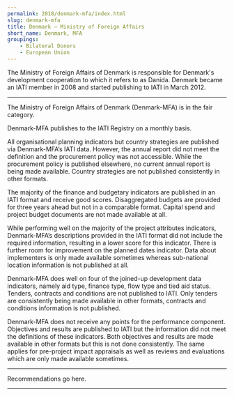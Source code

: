 ```yaml
---
permalink: 2018/denmark-mfa/index.html
slug: denmark-mfa
title: Denmark – Ministry of Foreign Affairs
short_name: Denmark, MFA
groupings:
    - Bilateral Donors
    - European Union
---
```


The Ministry of Foreign Affairs of Denmark is responsible for Denmark's development cooperation to which it refers to as Danida. Denmark became an IATI member in 2008 and started publishing to IATI in March 2012. 

---

The Ministry of Foreign Affairs of Denmark (Denmark-MFA) is in the fair category. 

Denmark-MFA publishes to the IATI Registry on a monthly basis.

All organisational planning indicators but country strategies are published via Denmark-MFA’s IATI data. However, the annual report did not meet the definition and the procurement policy was not accessible. While the procurement policy is published elsewhere, no current annual report is being made available. Country strategies are not published consistently in other formats. 

The majority of the finance and budgetary indicators are published in an IATI format and receive good scores. Disaggregated budgets are provided for three years ahead but not in a comparable format. Capital spend and project budget documents are not made available at all. 

While performing well on the majority of the project attributes indicators, Denmark-MFA’s descriptions provided in the IATI format did not include the required information, resulting in a lower score for this indicator. There is further room for improvement on the planned dates indicator. Data about implementers is only made available sometimes whereas sub-national location information is not published at all. 

Denmark-MFA does well on four of the joined-up development data indicators, namely aid type, finance type, flow type and tied aid status. Tenders, contracts and conditions are not published to IATI. Only tenders are consistently being made available in other formats, contracts and conditions information is not published. 

Denmark-MFA does not receive any points for the performance component. Objectives and results are published to IATI but the information did not meet the definitions of these indicators. Both objectives and results are made available in other formats but this is not done consistently. The same applies for pre-project impact appraisals as well as reviews and evaluations which are only made available sometimes. 


---

Recommendations go here.

---
